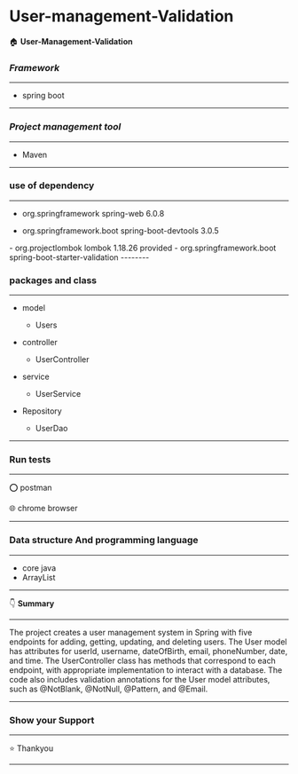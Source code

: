 # User-management-Validation
:house: **User-Management-Validation**

### ***Framework***
---------
- spring boot

-------------

### ***Project management tool***
-------
- Maven


-----------------


### **use of dependency**
-----
- <dependency>
    <groupId>org.springframework</groupId>
    <artifactId>spring-web</artifactId>
    <version>6.0.8</version>
</dependency>

- <dependency>
    <groupId>org.springframework.boot</groupId>
    <artifactId>spring-boot-devtools</artifactId>
    <version>3.0.5</version>
</dependency>
- <dependency>
    <groupId>org.projectlombok</groupId>
    <artifactId>lombok</artifactId>
    <version>1.18.26</version>
    <scope>provided</scope>
</dependency>
- <dependency>
			<groupId>org.springframework.boot</groupId>
			<artifactId>spring-boot-starter-validation</artifactId>
		</dependency>
--------

### **packages and class**

---------
- model 
  - Users 

- controller
   - UserController

- service
   - UserService
- Repository
  - UserDao
 
-------------


### **Run tests**

------

⭕ postman 

:globe_with_meridians: chrome browser

********

### **Data structure And programming language**

-----

 - core java
 - ArrayList
 
 --------

  :point_down: **Summary**
*****
The project creates a user management system in Spring with five endpoints for adding, getting, updating, and deleting users. The User model has attributes for userId, username, dateOfBirth, email, phoneNumber, date, and time. The UserController class has methods that correspond to each endpoint, with appropriate implementation to interact with a database. The code also includes validation annotations for the User model attributes, such as @NotBlank, @NotNull, @Pattern, and @Email.
*****

### **Show your Support** 
****
:star: Thankyou 

****
